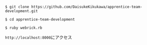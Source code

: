 `$ git clone https://github.com/DaisukeKikukawa/apprentice-team-development.git`

`$ cd apprentice-team-development`

`$ ruby webrick.rb`

`http://localhost:8000`にアクセス
